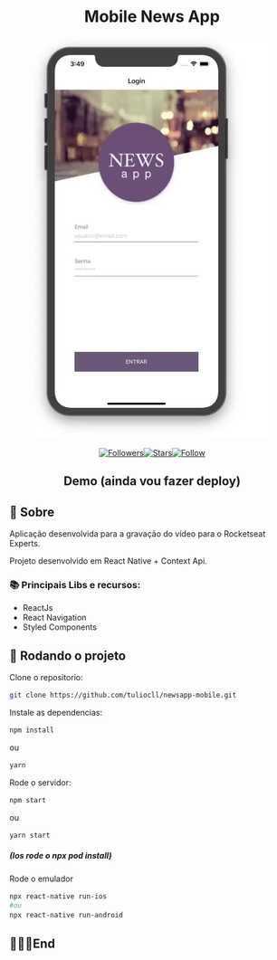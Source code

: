 <div align="center">

# Mobile News App

![](previa.gif)

</div>

<div align="center">

[![Followers](https://img.shields.io/github/followers/tuliocll?style=social)](https://github.com/tuliocll)[![Stars](https://img.shields.io/github/stars/tuliocll/codenation-fashionista?style=social)](#)[![Follow](https://img.shields.io/twitter/follow/tuliocalil?style=social)](https://twitter.com/tuliocalil)

## Demo (ainda vou fazer deploy)

</div>

## 📖 Sobre

Aplicação desenvolvida para a gravação do vídeo para o Rocketseat Experts.

Projeto desenvolvido em React Native + Context Api.

### 📚 Principais Libs e recursos:

- ReactJs
- React Navigation
- Styled Components

## 🚀 Rodando o projeto

Clone o repositorio:

```bash
git clone https://github.com/tuliocll/newsapp-mobile.git
```

Instale as dependencias:

```bash
npm install
```

ou

```bash
yarn
```

Rode o servidor:

```bash
npm start
```

ou

```bash
yarn start
```

##### (Ios rode o npx pod install)

Rode o emulador

```bash
npx react-native run-ios
#ou
npx react-native run-android
```

## 🙅🏿‍♂️End
